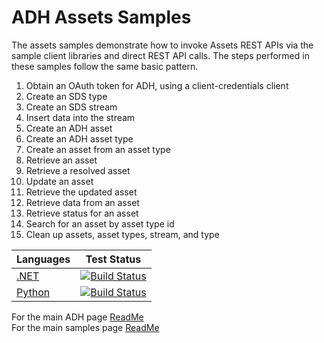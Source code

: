 # ADH Assets Samples

The assets samples demonstrate how to invoke Assets REST APIs via the sample client libraries and direct REST API calls.
The steps performed in these samples follow the same basic pattern.

1. Obtain an OAuth token for ADH, using a client-credentials client
1. Create an SDS type
1. Create an SDS stream
1. Insert data into the stream
1. Create an ADH asset
1. Create an ADH asset type
1. Create an asset from an asset type
1. Retrieve an asset
1. Retrieve a resolved asset
1. Update an asset
1. Retrieve the updated asset
1. Retrieve data from an asset
1. Retrieve status for an asset
1. Search for an asset by asset type id
1. Clean up assets, asset types, stream, and type

| Languages                                                            | Test Status                                                                                                                                                                                                                                                                                                                                                        |
| -------------------------------------------------------------------- | ------------------------------------------------------------------------------------------------------------------------------------------------------------------------------------------------------------------------------------------------------------------------------------------------------------------------------------------------------------------ |
| [.NET](https://github.com/osisoft/sample-adh-assets_rest_api-dotnet) | [![Build Status](https://dev.azure.com/osieng/engineering/_apis/build/status/product-readiness/ADH/aveva.sample-adh-assets_rest_api-dotnet?repoName=osisoft%2Fsample-adh-assets_rest_api-dotnet&branchName=main)](https://dev.azure.com/osieng/engineering/_build/latest?definitionId=3279&repoName=osisoft%2Fsample-adh-assets_rest_api-dotnet&branchName=main) |
| [Python](https://github.com/osisoft/sample-adh-assets-python)        | [![Build Status](https://dev.azure.com/osieng/engineering/_apis/build/status/product-readiness/ADH/aveva.sample-adh-assets-python?repoName=osisoft%2Fsample-adh-assets-python&branchName=main)](https://dev.azure.com/osieng/engineering/_build/latest?definitionId=3402&repoName=osisoft%2Fsample-adh-assets-python&branchName=main)                            |

For the main ADH page [ReadMe](https://github.com/osisoft/OSI-Samples-OCS)  
For the main samples page [ReadMe](https://github.com/osisoft/OSI-Samples)
